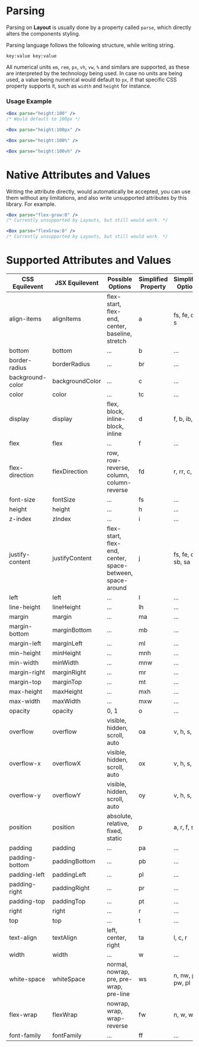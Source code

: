 # Parsing

Parsing on **Layout** is usually done by a property called `parse`, which directly alters the components styling.

Parsing language follows the following structure, while writing string.

```
key:value key:value
```

All numerical units `em`, `rem`, `px`, `vh`, `vw`, `%` and similars are supported, as these are interpreted by the technology being used. In case no units are being used, a value being numerical would default to `px`, if that specific CSS property supports it, such as `width` and `height` for instance.

### Usage Example

```jsx
<Box parse="height:100" />
/* Would default to 100px */
```

```jsx
<Box parse="height:100px" />
```

```jsx
<Box parse="height:100%" />
```

```jsx
<Box parse="height:100vh" />
```

# Native Attributes and Values

Writing the attribute directly, would automatically be accepted, you can use them without any limitations, and also write unsupported attributes by this library. For example.

```jsx
<Box parse="flex-grow:0" />
/* Currently unsupported by Layouts, but still would work. */
```

```jsx
<Box parse="flexGrow:0" />
/* Currently unsupported by Layouts, but still would work. */
```

# Supported Attributes and Values

| CSS Equilevent | JSX Equilevent | Possible Options | Simplified Property | Simplified Options |
| -------- | ------- | ------- | ------- | ------- |
| align-items | alignItems | flex-start, flex-end, center, baseline, stretch | a | fs, fe, c, b, s |
| bottom | bottom | ... | b | ... |
| border-radius | borderRadius | ... | br | ... |
| background-color | backgroundColor | ... | c | ... |
| color | color | ... | tc | ... |
| display | display | flex, block, inline-block, inline | d | f, b, ib, i |
| flex | flex | ... | f | ... |
| flex-direction | flexDirection | row, row-reverse, column, column-reverse | fd | r, rr, c, cr |
| font-size | fontSize | ... | fs | ... |
| height | height | ... | h | ... |
| z-index | zIndex | ... | i | ... |
| justify-content | justifyContent | flex-start, flex-end, center, space-between, space-around | j | fs, fe, c, sb, sa |
| left | left | ... | l | ... |
| line-height | lineHeight | ... | lh | ... |
| margin | margin | ... | ma | ... |
| margin-bottom | marginBottom | ... | mb | ... |
| margin-left | marginLeft | ... | ml | ... |
| min-height | minHeight | ... | mnh | ... |
| min-width | minWidth | ... | mnw | ... |
| margin-right | marginRight | ... | mr | ... |
| margin-top | marginTop | ... | mt | ... |
| max-height | maxHeight | ... | mxh | ... |
| max-width | maxWidth | ... | mxw | ... |
| opacity | opacity | 0, 1 | o | ... |
| overflow | overflow | visible, hidden, scroll, auto | oa | v, h, s, a |
| overflow-x | overflowX | visible, hidden, scroll, auto | ox | v, h, s, a |
| overflow-y | overflowY | visible, hidden, scroll, auto | oy | v, h, s, a |
| position | position | absolute, relative, fixed, static | p | a, r, f, s |
| padding | padding | ... | pa | ... |
| padding-bottom | paddingBottom | ... | pb | ... |
| padding-left | paddingLeft | ... | pl | ... |
| padding-right | paddingRight | ... | pr | ... |
| padding-top | paddingTop | ... | pt | ... |
| right | right | ... | r | ... |
| top | top | ... | t | ... |
| text-align | textAlign | left, center, right | ta | l, c, r |
| width | width | ... | w | ... |
| white-space | whiteSpace | normal, nowrap, pre, pre-wrap, pre-line | ws | n, nw, p, pw, pl |
| flex-wrap | flexWrap | nowrap, wrap, wrap-reverse | fw | n, w, wr |
| font-family | fontFamily | ... | ff | ... |
